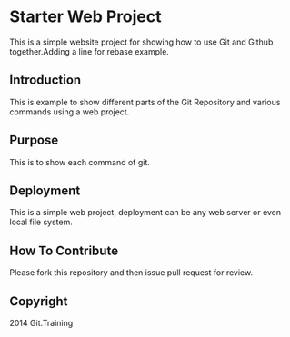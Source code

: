 # Starter Web Project

This is a simple website project for showing how to use Git and Github together.Adding a line for rebase example.

## Introduction

This is example to show different parts of the Git Repository and various commands using a web project.

## Purpose
This is to show each command of git.

## Deployment
This is a simple web project, deployment can be any web server or even local file system.

## How To Contribute

Please fork this repository and then issue pull request for review.

## Copyright

2014 Git.Training